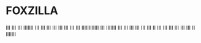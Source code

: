 # FOXZILLA
III      III  III  IIIIIII   III      III
III      III       III  III  III      III
IIIIIIIIIIII  III  IIIIIII   III      III
III      III  III  III  II    III    III
III      III  III  III   II    IIIIIII
